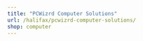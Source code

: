 ```yaml
---
title: "PCWizrd Computer Solutions"
url: /halifax/pcwizrd-computer-solutions/
shop: computer
---
```

